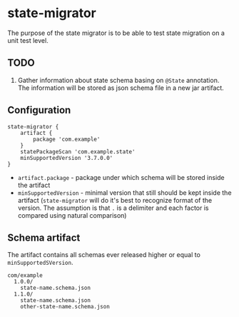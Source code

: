 # state-migrator

The purpose of the state migrator is to be able to test
state migration on a unit test level.

## TODO
1. Gather information about state schema basing on `@State` annotation. 
   The information will be stored as json schema file in a new jar artifact.
   
## Configuration
```
state-migrator {
    artifact {
        package 'com.example'
    }
    statePackageScan 'com.example.state'
    minSupportedVersion '3.7.0.0'
}
```
* `artifact.package` - package under which schema will be stored inside the artifact
* `minSupportedVersion` - minimal version that still should be kept inside the artifact
  (`state-migrator` will do it's best to recognize format of the version. 
  The assumption is that `.` is a delimiter and each factor is compared using natural comparison)

## Schema artifact
The artifact contains all schemas ever released higher or equal to `minSupportedSVersion`.
```
com/example
  1.0.0/
    state-name.schema.json
  1.1.0/
    state-name.schema.json
    other-state-name.schema.json
```
